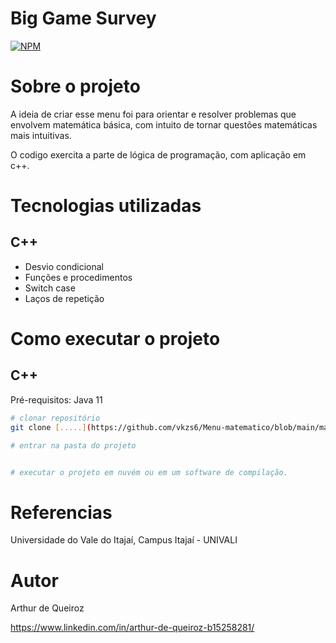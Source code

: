 # Big Game Survey 
[![NPM](https://img.shields.io/npm/l/react)](https://github.com/vkzs6/Menu-matematico/blob/main/LICENSE) 

# Sobre o projeto

A ideia de criar esse menu foi para orientar e resolver problemas que envolvem matemática básica, com intuito de tornar questões matemáticas mais intuitivas.

O codigo exercita a parte de lógica de programação, com aplicação em c++.


# Tecnologias utilizadas
## C++
- Desvio condicional
- Funções e procedimentos
- Switch case
- Laços de repetição

# Como executar o projeto

## C++
Pré-requisitos: Java 11

```bash
# clonar repositório
git clone [.....](https://github.com/vkzs6/Menu-matematico/blob/main/main.cpp)

# entrar na pasta do projeto


# executar o projeto em nuvém ou em um software de compilação.

```
# Referencias

Universidade do Vale do Itajaí, Campus Itajaí - UNIVALI

# Autor

Arthur de Queiroz

https://www.linkedin.com/in/arthur-de-queiroz-b15258281/

